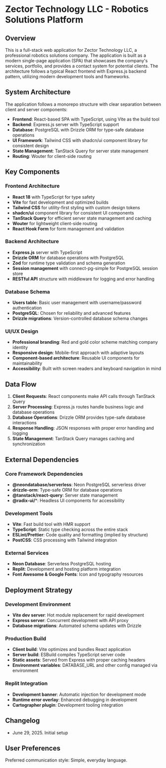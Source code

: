 # Zector Technology LLC - Robotics Solutions Platform

## Overview

This is a full-stack web application for Zector Technology LLC, a professional robotics solutions company. The application is built as a modern single-page application (SPA) that showcases the company's services, portfolio, and provides a contact system for potential clients. The architecture follows a typical React frontend with Express.js backend pattern, utilizing modern development tools and frameworks.

## System Architecture

The application follows a monorepo structure with clear separation between client and server components:

- **Frontend**: React-based SPA with TypeScript, using Vite as the build tool
- **Backend**: Express.js server with TypeScript support
- **Database**: PostgreSQL with Drizzle ORM for type-safe database operations
- **UI Framework**: Tailwind CSS with shadcn/ui component library for consistent design
- **State Management**: TanStack Query for server state management
- **Routing**: Wouter for client-side routing

## Key Components

### Frontend Architecture
- **React 18** with TypeScript for type safety
- **Vite** for fast development and optimized builds
- **Tailwind CSS** for utility-first styling with custom design tokens
- **shadcn/ui** component library for consistent UI components
- **TanStack Query** for efficient server state management and caching
- **Wouter** for lightweight client-side routing
- **React Hook Form** for form management and validation

### Backend Architecture
- **Express.js** server with TypeScript
- **Drizzle ORM** for database operations with PostgreSQL
- **Zod** for runtime type validation and schema generation
- **Session management** with connect-pg-simple for PostgreSQL session store
- **RESTful API** structure with middleware for logging and error handling

### Database Schema
- **Users table**: Basic user management with username/password authentication
- **PostgreSQL**: Chosen for reliability and advanced features
- **Drizzle migrations**: Version-controlled database schema changes

### UI/UX Design
- **Professional branding**: Red and gold color scheme matching company identity
- **Responsive design**: Mobile-first approach with adaptive layouts
- **Component-based architecture**: Reusable UI components for maintainability
- **Accessibility**: Built with screen readers and keyboard navigation in mind

## Data Flow

1. **Client Requests**: React components make API calls through TanStack Query
2. **Server Processing**: Express.js routes handle business logic and database operations
3. **Database Operations**: Drizzle ORM provides type-safe database interactions
4. **Response Handling**: JSON responses with proper error handling and logging
5. **State Management**: TanStack Query manages caching and synchronization

## External Dependencies

### Core Framework Dependencies
- **@neondatabase/serverless**: Neon PostgreSQL serverless driver
- **drizzle-orm**: Type-safe ORM for database operations
- **@tanstack/react-query**: Server state management
- **@radix-ui/***: Headless UI components for accessibility

### Development Tools
- **Vite**: Fast build tool with HMR support
- **TypeScript**: Static type checking across the entire stack
- **ESLint/Prettier**: Code quality and formatting (implied by structure)
- **PostCSS**: CSS processing with Tailwind integration

### External Services
- **Neon Database**: Serverless PostgreSQL hosting
- **Replit**: Development and hosting platform integration
- **Font Awesome & Google Fonts**: Icon and typography resources

## Deployment Strategy

### Development Environment
- **Vite dev server**: Hot module replacement for rapid development
- **Express server**: Concurrent development with API proxy
- **Database migrations**: Automated schema updates with Drizzle

### Production Build
- **Client build**: Vite optimizes and bundles React application
- **Server build**: ESBuild compiles TypeScript server code
- **Static assets**: Served from Express with proper caching headers
- **Environment variables**: DATABASE_URL and other config managed via environment

### Replit Integration
- **Development banner**: Automatic injection for development mode
- **Runtime error overlay**: Enhanced debugging in development
- **Cartographer plugin**: Development tooling integration

## Changelog

- June 29, 2025. Initial setup

## User Preferences

Preferred communication style: Simple, everyday language.